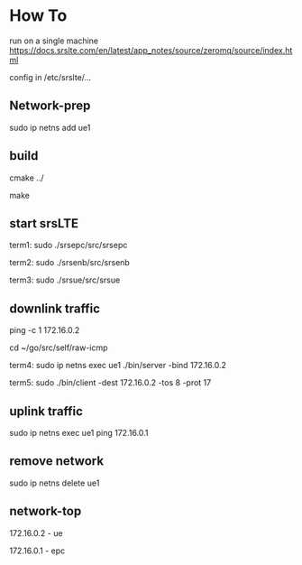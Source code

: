 # How To

run on a single machine <https://docs.srslte.com/en/latest/app_notes/source/zeromq/source/index.html>

config in /etc/srslte/...

## Network-prep

sudo ip netns add ue1

## build

cmake ../

make

## start srsLTE

term1: sudo ./srsepc/src/srsepc

term2: sudo ./srsenb/src/srsenb

term3: sudo ./srsue/src/srsue

## downlink traffic

ping -c 1 172.16.0.2

cd ~/go/src/self/raw-icmp

term4: sudo ip netns exec ue1 ./bin/server -bind 172.16.0.2

term5: sudo ./bin/client -dest 172.16.0.2 -tos 8 -prot 17

## uplink traffic

sudo ip netns exec ue1 ping 172.16.0.1

## remove network

sudo ip netns delete ue1

## network-top

172.16.0.2 - ue

172.16.0.1 - epc

